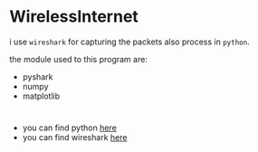 # WirelessInternet

i use `wireshark` for capturing the packets also process in `python`.  

the module used to this program are:
- pyshark
- numpy
- matplotlib
#

* you can find python [here](https://www.python.org)  
* you can find wireshark [here](https://www.wireshark.org)
